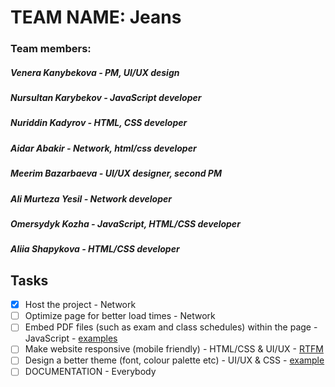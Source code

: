 # TEAM NAME: Jeans

### Team members:
##### Venera Kanybekova - PM, UI/UX design
##### Nursultan Karybekov - JavaScript developer
##### Nuriddin Kadyrov - HTML, CSS developer
##### Aidar Abakir - Network, html/css developer
##### Meerim Bazarbaeva - UI/UX designer, second PM
##### Ali Murteza Yesil - Network developer
##### Omersydyk Kozha - JavaScript, HTML/CSS developer
##### Aliia Shapykova - HTML/CSS developer

## Tasks
- [x] Host the project - Network
- [ ] Optimize page for better load times - Network
- [ ] Embed PDF files (such as exam and class schedules) within the page - JavaScript - [examples](https://stackoverflow.com/questions/291813/recommended-way-to-embed-pdf-in-html)
- [ ] Make website responsive (mobile friendly) - HTML/CSS & UI/UX - [RTFM](https://en.wikipedia.org/wiki/Responsive_web_design)
- [ ] Design a better theme (font, colour palette etc) - UI/UX & CSS - [example](https://saruwakakun.com/en/material-color)
- [ ] DOCUMENTATION - Everybody
